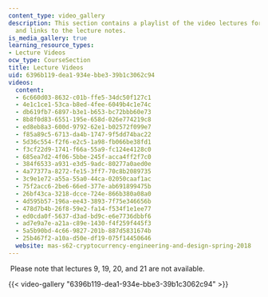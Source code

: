 ```yaml
---
content_type: video_gallery
description: This section contains a playlist of the video lectures for the course
  and links to the lecture notes.
is_media_gallery: true
learning_resource_types:
- Lecture Videos
ocw_type: CourseSection
title: Lecture Videos
uid: 6396b119-dea1-934e-bbe3-39b1c3062c94
videos:
  content:
  - 6c660d03-8632-c01b-ffe5-34dc50f127c1
  - 4e1c1ce1-53ca-b8ed-4fee-6049b4c1e74c
  - db619fb7-6897-b3e1-b653-bc72bbb60e73
  - 8b8f0d83-6551-195e-658d-026e774219c8
  - ed8eb8a3-600d-9792-62e1-b02572f099e7
  - f85a89c5-6713-da4b-1747-9f5dd74bac22
  - 5d36c554-f2f6-e2c5-1a98-fb066be38fd1
  - f3cf22d9-1741-f66a-55a9-fc124e4128c0
  - 685ea7d2-4f06-5bbe-245f-acca4ff2f7c0
  - 384f6533-a931-e3d5-9adc-80277a0aed0e
  - 4a77377a-8272-fe15-3ff7-70c8b2089735
  - 3c9e1e72-a55a-55a0-44ca-02050caaf1ac
  - 75f2acc6-2be6-66ed-377e-ab691899475b
  - 26bf43ca-3218-dcce-724e-866b380a08a0
  - 4d595b57-196a-ee43-3893-7f75e346656b
  - 478d7b4b-26f8-59e2-fa14-f534f1e1ee77
  - ed0cda0f-5637-d3ad-bd9c-e6e7736dbbf6
  - ad7e9a7e-a21a-c89e-1430-f4f259f445f3
  - 5a5b90bd-4c66-9827-201b-887d5831674b
  - 25b467f2-a10a-d50e-df19-075f14450646
  website: mas-s62-cryptocurrency-engineering-and-design-spring-2018
---
```


 Please note that lectures 9, 19, 20, and 21 are not available.

{{< video-gallery "6396b119-dea1-934e-bbe3-39b1c3062c94" >}}

